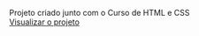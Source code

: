 Projeto criado junto com o Curso de HTML e CSS<br>
<a href="https://leooc1.github.io/projeto-android/" target="_blank">Visualizar o projeto</a>
